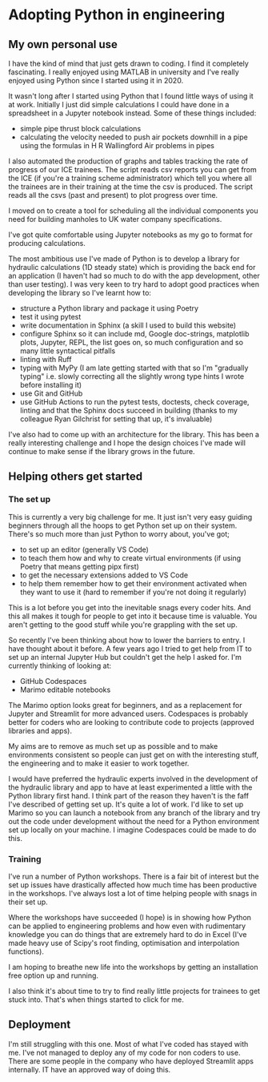 # Adopting Python in engineering  
## My own personal use

I have the kind of mind that just gets drawn to coding. I find it completely fascinating. I really enjoyed using MATLAB in university and I've really enjoyed using Python since I started using it in 2020.  

It wasn't long after I started using Python that I found little ways of using it at work. Initially I just did simple calculations I could have done in a spreadsheet in a Jupyter notebook instead. Some of these things included:  

* simple pipe thrust block calculations  
* calculating the velocity needed to push air pockets downhill in a pipe using the formulas in H R Wallingford Air problems in pipes   

I also automated the production of graphs and tables tracking the rate of progress of our ICE trainees. The script reads csv reports you can get from the ICE (if you're a training scheme administrator) which tell you where all the trainees are in their training at the time the csv is produced. The script reads all the csvs (past and present) to plot progress over time.  

I moved on to create a tool for scheduling all the individual components you need for building manholes to UK water company specifications.  

I've got quite comfortable using Jupyter notebooks as my go to format for producing calculations.  

The most ambitious use I've made of Python is to develop a library for hydraulic calculations (1D steady state) which is providing the back end for an application (I haven't had so much to do with the app development, other than user testing). I was very keen to try hard to adopt good practices when developing the library so I've learnt how to:

* structure a Python library and package it using Poetry  
* test it using pytest  
* write documentation in Sphinx (a skill I used to build this website)  
* configure Sphinx so it can include md, Google doc-strings, matplotlib plots, Jupyter, REPL, the list goes on, so much configuration and so many little syntactical pitfalls  
* linting with Ruff  
* typing with MyPy (I am late getting started with that so I'm "gradually typing" i.e. slowly correcting all the slightly wrong type hints I wrote before installing it)  
* use Git and GitHub  
* use GitHub Actions to run the pytest tests, doctests, check coverage, linting and that the Sphinx docs succeed in building (thanks to my colleague Ryan Gilchrist for setting that up, it's invaluable)  

I've also had to come up with an architecture for the library. This has been a really interesting challenge and I hope the design choices I've made will continue to make sense if the library grows in the future.  

## Helping others get started  

### The set up

This is currently a very big challenge for me. It just isn't very easy guiding beginners through all the hoops to get Python set up on their system. There's so much more than just Python to worry about, you've got;  

* to set up an editor (generally VS Code)  
* to teach them how and why to create virtual environments (if using Poetry that means getting pipx first)  
* to get the necessary extensions added to VS Code  
* to help them remember how to get their environment activated when they want to use it (hard to remember if you're not doing it regularly)  

This is a lot before you get into the inevitable snags every coder hits. And this all makes it tough for people to get into it because time is valuable. You aren't getting to the good stuff while you're grappling with the set up. 

So recently I've been thinking about how to lower the barriers to entry. I have thought about it before. A few years ago I tried to get help from IT to set up an internal Jupyter Hub but couldn't get the help I asked for. I'm currently thinking of looking at:  

* GitHub Codespaces  
* Marimo editable notebooks  

The Marimo option looks great for beginners, and as a replacement for Jupyter and Streamlit for more advanced users. Codespaces is probably better for coders who are looking to contribute code to projects (approved libraries and apps).  

My aims are to remove as much set up as possible and to make environments consistent so people can just get on with the interesting stuff, the engineering and to make it easier to work together.  

I would have preferred the hydraulic experts involved in the development of the hydraulic library and app to have at least experimented a little with the Python library first hand. I think part of the reason they haven't is the faff I've described of getting set up. It's quite a lot of work. I'd like to set up Marimo so you can launch a notebook from any branch of the library and try out the code under development without the need for a Python environment set up locally on your machine. I imagine Codespaces could be made to do this.  

### Training  

I've run a number of Python workshops. There is a fair bit of interest but the set up issues have drastically affected how much time has been productive in the workshops. I've always lost a lot of time helping people with snags in their set up.  

Where the workshops have succeeded (I hope) is in showing how Python can be applied to engineering problems and how even with rudimentary knowledge you can do things that are extremely hard to do in Excel (I've made heavy use of Scipy's root finding, optimisation and interpolation functions).  

I am hoping to breathe new life into the workshops by getting an installation free option up and running.  

I also think it's about time to try to find really little projects for trainees to get stuck into. That's when things started to click for me.  

## Deployment  

I'm still struggling with this one. Most of what I've coded has stayed with me. I've not managed to deploy any of my code for non coders to use. There are some people in the company who have deployed Streamlit apps internally. IT have an approved way of doing this. 